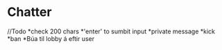 # Chatter

//Todo
*check 200 chars
*'enter' to sumbit input
*private message
*kick
*ban
*Búa til lobby á eftir user
